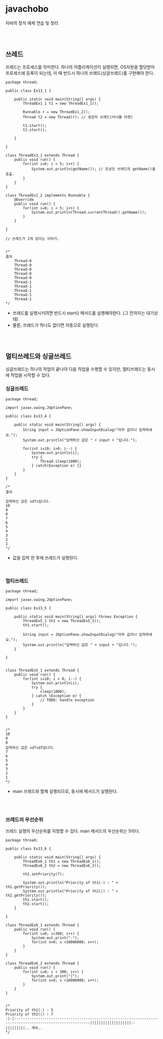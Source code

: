 # javachobo
자바의 정석 예제 연습 및 정리

<br><br>

## 쓰레드
쓰레드는  프로세스를 의미한다. 하나의 어플리케이션이 실행되면, OS자원을 할당받아 프로세스에 등록이 되는데, 이 때 반드시 하나의 쓰레드(싱글쓰레드)를 구현해야 한다.


```
package thread;

public class Ex13_1 {

	public static void main(String[] args) {
		ThreadEx1_1 t1 = new ThreadEx1_1();
		
		Runnable r = new ThreadEx1_2();
		Thread t2 = new Thread(r); // 생성자 쓰레드(러너블 타켓)
		
		t1.start();
		t2.start();
		
	}

}

class ThreadEx1_1 extends Thread {
	public void run() {
		for(int i=0; i < 5; i++) {
			System.out.println(getName()); // 조상인 쓰레드의 getName()을 호출.
		}
	}
}

class ThreadEx1_2 implements Runnable {
	@Override
	public void run() {
		for(int i=0; i < 5; i++) {
			System.out.println(Thread.currentThread().getName());
		}
	}

}

// 쓰레드가 2개 있다는 이야기.


/*
결과
	Thread-0
	Thread-0
	Thread-0
	Thread-0
	Thread-0
	Thread-1
	Thread-1
	Thread-1
	Thread-1
	Thread-1
*/

```

- 쓰레드를 실행시키려면 반드시 start() 메서드를 실행해야한다. (그 전까지는 대기상태) 
- 물론, 쓰레드가 하나도 없다면 자동으로 실행된다.

<br><br>

## 멀티쓰레드와 싱글쓰레드

싱글쓰레드는 하나의 작업이 끝나야 다음 작업을 수행할 수 있지만, 멀티쓰레드는 동시에 작업을 시작할 수 있다.


### 싱글쓰레드


```
package thread;

import javax.swing.JOptionPane;

public class Ex13_4 {

	public static void main(String[] args) {
		String input = JOptionPane.showInputDialog("아무 값이나 입력하세요.");
		System.out.println("입력하신 값은 " + input + "입니다.");
		
		for(int i=10; i>0; i--) {
			System.out.println(i);
			try {
				Thread.sleep(1000);
			} catch(Exception e) {}
		}
	}
}

/*
결과

입력하신 값은 sdfs입니다.
10
9
8
7
6
5
4
3
2
1
*/

```

- 값을 입력 한 후에 쓰레드가 실행된다.


<br>


### 멀티쓰레드


```
package thread;

import javax.swing.JOptionPane;

public class Ex13_5 {

	public static void main(String[] args) throws Exception {
		ThreadEx5_1 th1 = new ThreadEx5_1();
		th1.start();
		
		String input = JOptionPane.showInputDialog("아무 값이나 입력하세요.");
		System.out.println("입력하신 값은 " + input + "입니다.");
	}

}


class ThreadEx5_1 extends Thread {
	public void run() {
		for(int i=10; i > 0; i--) {
			System.out.println(i);
			try {
				sleep(1000);
			} catch (Exception e) {
				// TODO: handle exception
			}
		}
	}
}


/*
10
9
8
입력하신 값은 sdfsdf입니다.
7
6
5
4
3
2
1
*/
```

- main 쓰레드와 함께 실행되므로, 동시에 메서드가 실행된다.


<br><br>


### 쓰레드의 우선순위

쓰레드 실행의 우선순위를 지정할 수 있다. main 메서드의 우선순위는 5이다.


```
package thread;

public class Ex13_6 {

	public static void main(String[] args) {
		ThreadEx6_1 th1 = new ThreadEx6_1();
		ThreadEx6_2 th2 = new ThreadEx6_2();
		
		th2.setPriority(7);
		
		System.out.println("Priority of th1(-) : " + th1.getPriority());
		System.out.println("Priority of th2(|) : " + th2.getPriority());
		th1.start();
		th2.start();
	}

}

class ThreadEx6_1 extends Thread {
	public void run() {
		for(int i=0; i<300; i++) {
			System.out.print("-");
			for(int x=0; x <10000000; x++);
		}
	}
}

class ThreadEx6_2 extends Thread {
	public void run() {
		for(int i=0; i < 300; i++) {
			System.out.print("|");
			for(int x=0; x <10000000; x++);
		}
	}
}


/*
Priority of th1(-) : 5
Priority of th2(|) : 7
-|-|---------------------------------------------------------------------------------------------------------|||||||||||||||||||--|||||||||.. 계속..
*/

```



